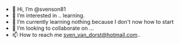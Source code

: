 - 👋 Hi, I’m @svenson81
- 👀 I’m interested in .. learning.
- 🌱 I’m currently learning nothing because I don't now how to start
- 💞️ I’m looking to collaborate on ...
- 📫 How to reach me sven_van_dorst@hotmail.com..

<!---
svenson81/svenson81 is a ✨ special ✨ repository because its `README.md` (this file) appears on your GitHub profile.
You can click the Preview link to take a look at your changes.
--->
